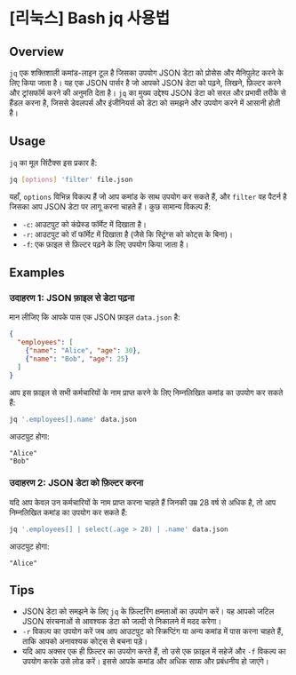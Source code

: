 # [리눅스] Bash jq 사용법

## Overview
`jq` एक शक्तिशाली कमांड-लाइन टूल है जिसका उपयोग JSON डेटा को प्रोसेस और मैनिपुलेट करने के लिए किया जाता है। यह एक JSON पार्सर है जो आपको JSON डेटा को पढ़ने, लिखने, फ़िल्टर करने और ट्रांसफॉर्म करने की अनुमति देता है। `jq` का मुख्य उद्देश्य JSON डेटा को सरल और प्रभावी तरीके से हैंडल करना है, जिससे डेवलपर्स और इंजीनियर्स को डेटा को समझने और उपयोग करने में आसानी होती है।

## Usage
`jq` का मूल सिंटैक्स इस प्रकार है:

```bash
jq [options] 'filter' file.json
```

यहाँ, `options` विभिन्न विकल्प हैं जो आप कमांड के साथ उपयोग कर सकते हैं, और `filter` वह पैटर्न है जिसका आप JSON डेटा पर लागू करना चाहते हैं। कुछ सामान्य विकल्प हैं:

- `-c`: आउटपुट को कंप्रेस्ड फॉर्मेट में दिखाता है।
- `-r`: आउटपुट को रॉ फॉर्मेट में दिखाता है (जैसे कि स्ट्रिंग्स को कोट्स के बिना)।
- `-f`: एक फ़ाइल से फ़िल्टर पढ़ने के लिए उपयोग किया जाता है।

## Examples
### उदाहरण 1: JSON फ़ाइल से डेटा पढ़ना
मान लीजिए कि आपके पास एक JSON फ़ाइल `data.json` है:

```json
{
  "employees": [
    {"name": "Alice", "age": 30},
    {"name": "Bob", "age": 25}
  ]
}
```

आप इस फ़ाइल से सभी कर्मचारियों के नाम प्राप्त करने के लिए निम्नलिखित कमांड का उपयोग कर सकते हैं:

```bash
jq '.employees[].name' data.json
```

आउटपुट होगा:
```
"Alice"
"Bob"
```

### उदाहरण 2: JSON डेटा को फ़िल्टर करना
यदि आप केवल उन कर्मचारियों के नाम प्राप्त करना चाहते हैं जिनकी उम्र 28 वर्ष से अधिक है, तो आप निम्नलिखित कमांड का उपयोग कर सकते हैं:

```bash
jq '.employees[] | select(.age > 28) | .name' data.json
```

आउटपुट होगा:
```
"Alice"
```

## Tips
- JSON डेटा को समझने के लिए `jq` के फ़िल्टरिंग क्षमताओं का उपयोग करें। यह आपको जटिल JSON संरचनाओं से आवश्यक डेटा को जल्दी से निकालने में मदद करेगा।
- `-r` विकल्प का उपयोग करें जब आप आउटपुट को स्क्रिप्टिंग या अन्य कमांड में पास करना चाहते हैं, ताकि आपको अनावश्यक कोट्स से बचना पड़े।
- यदि आप अक्सर एक ही फ़िल्टर का उपयोग करते हैं, तो उसे एक फ़ाइल में सहेजें और `-f` विकल्प का उपयोग करके उसे लोड करें। इससे आपके कमांड और अधिक साफ और प्रबंधनीय हो जाएंगे।